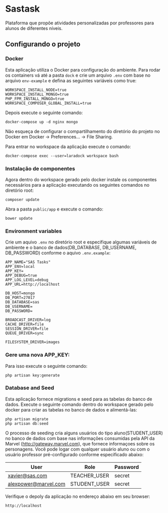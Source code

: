 # Sastask

Plataforma que propõe atividades personalizadas por professores para alunos de diferentes níveis.

## Configurando o projeto


### Docker

Esta aplicação utiliza o Docker para configuração do ambiente. Para rodar os containers vá até a pasta `dock` e crie um arquivo `.env` com base no arquivo `env-example` e defina as seguintes
variáveis como true:

```
WORKSPACE_INSTALL_NODE=true 
WORKSPACE_INSTALL_MONGO=true
PHP_FPM_INSTALL_MONGO=true
WORKSPACE_COMPOSER_GLOBAL_INSTALL=true
```

Depois execute o seguinte comando:

```
docker-compose up -d nginx mongo
```

Não esqueça de configurar o compartilhamento do diretório do projeto no Docker em Docker -> Preferences... -> File Sharing.

Para entrar no workspace da aplicação execute o comando:

```
docker-compose exec --user=laradock workspace bash
```

### Instalação de componentes

Agora dentro do workspace gerado pelo docker instale os componentes necessários para a aplicação executando os seguintes comandos no diretório root:

```
composer update
```

Abra a pasta `public/app` e execute o comando:
```
bower update
```

### Environment variables

Crie um aquivo `.env` no diretório root e especifique algumas 
variáveis de ambiente e o banco de dados(DB_DATABASE, DB_USERNAME, DB_PASSWORD) 
conforme o aquivo `.env.example`:

```
APP_NAME="SAS Tasks"
APP_ENV=local
APP_KEY=
APP_DEBUG=true
APP_LOG_LEVEL=debug
APP_URL=http://localhost

DB_HOST=mongo
DB_PORT=27017
DB_DATABASE=sas
DB_USERNAME=
DB_PASSWORD=

BROADCAST_DRIVER=log
CACHE_DRIVER=file
SESSION_DRIVER=file
QUEUE_DRIVER=sync

FILESYSTEM_DRIVER=images
```

### Gere uma nova APP_KEY:

Para isso execute o seguinte comando: 

```
php artisan key:generate
```

### Database and Seed

Esta aplicação fornece migrations e seed para as tabelas do banco de dados.
Execute o seguinte comando dentro do workspace gerado pelo docker para criar as tabelas no banco de dados e alimentá-las:

```
php artisan migrate
php artisan db:seed
```

O processo de seeding cria alguns usuários do tipo aluno(STUDENT_USER) no banco de dados com base nas informações consumidas pela API da Marvel (http://gateway.marvel.com), que fornece informaçoes sobre os personagens. Você pode logar com qualquer usuário aluno ou com o usuário professor pré-configurado conforme especificado abaixo:

| User | Role | Password
| ------ | ------ | ------ |
| xavier@sas.com | TEACHER_USER | secret |
| alexpower@marvel.com | STUDENT_USER | secret |


Verifique o depoly da aplicação no endereço abaixo em seu browser:

```
http://localhost
```
